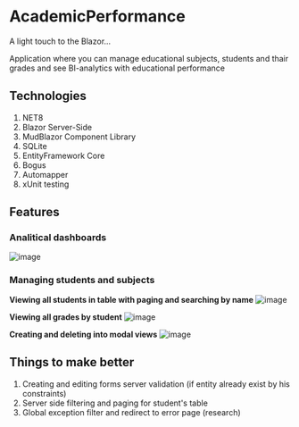# AcademicPerformance
A light touch to the Blazor...

Application where you can manage educational subjects, students and thair grades and see BI-analytics with educational performance

## Technologies
1. NET8
2. Blazor Server-Side
3. MudBlazor Component Library
4. SQLite
5. EntityFramework Core
6. Bogus
7. Automapper
8. xUnit testing

## Features
### Analitical dashboards
![image](https://github.com/user-attachments/assets/509b8eb2-4531-4082-86fd-71a13f819aa4)

### Managing students and subjects
**Viewing all students in table with paging and searching by name**
![image](https://github.com/user-attachments/assets/91b6f8e6-4d34-4c42-95a3-978ce5249f3b)

**Viewing all grades by student**
![image](https://github.com/user-attachments/assets/004b7110-c1fb-41ed-b6d0-05540ad8baac)

**Creating and deleting into modal views**
![image](https://github.com/user-attachments/assets/56f53c0a-6480-4c3d-97df-308c798598a6)

## Things to make better
1. Creating and editing forms server validation (if entity already exist by his constraints)
2. Server side filtering and paging for student's table
3. Global exception filter and redirect to error page (research)
